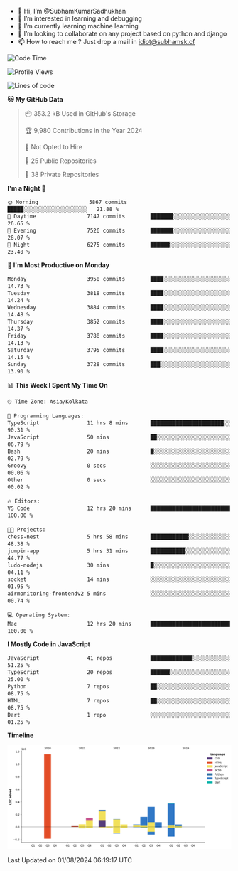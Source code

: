 - 👋 Hi, I’m @SubhamKumarSadhukhan
- 👀 I’m interested in learning and debugging
- 🌱 I’m currently learning machine learning
- 💞️ I’m looking to collaborate on any project based on python and django
- 📫 How to reach me ?
      Just drop a mail in idiot@subhamsk.cf

<!---
SubhamKumarSadhukhan/SubhamKumarSadhukhan is a ✨ special ✨ repository because its `README.md` (this file) appears on your GitHub profile.
You can click the Preview link to take a look at your changes.
--->


<!--START_SECTION:waka-->
![Code Time](http://img.shields.io/badge/Code%20Time-2%2C362%20hrs%2017%20mins-blue)

![Profile Views](http://img.shields.io/badge/Profile%20Views-1-blue)

![Lines of code](https://img.shields.io/badge/From%20Hello%20World%20I%27ve%20Written-2.8%20million%20lines%20of%20code-blue)

**🐱 My GitHub Data** 

> 📦 353.2 kB Used in GitHub's Storage 
 > 
> 🏆 9,980 Contributions in the Year 2024
 > 
> 🚫 Not Opted to Hire
 > 
> 📜 25 Public Repositories 
 > 
> 🔑 38 Private Repositories 
 > 
**I'm a Night 🦉** 

```text
🌞 Morning                5867 commits        █████░░░░░░░░░░░░░░░░░░░░   21.88 % 
🌆 Daytime                7147 commits        ███████░░░░░░░░░░░░░░░░░░   26.65 % 
🌃 Evening                7526 commits        ███████░░░░░░░░░░░░░░░░░░   28.07 % 
🌙 Night                  6275 commits        ██████░░░░░░░░░░░░░░░░░░░   23.40 % 
```
📅 **I'm Most Productive on Monday** 

```text
Monday                   3950 commits        ████░░░░░░░░░░░░░░░░░░░░░   14.73 % 
Tuesday                  3818 commits        ████░░░░░░░░░░░░░░░░░░░░░   14.24 % 
Wednesday                3884 commits        ████░░░░░░░░░░░░░░░░░░░░░   14.48 % 
Thursday                 3852 commits        ████░░░░░░░░░░░░░░░░░░░░░   14.37 % 
Friday                   3788 commits        ████░░░░░░░░░░░░░░░░░░░░░   14.13 % 
Saturday                 3795 commits        ████░░░░░░░░░░░░░░░░░░░░░   14.15 % 
Sunday                   3728 commits        ███░░░░░░░░░░░░░░░░░░░░░░   13.90 % 
```


📊 **This Week I Spent My Time On** 

```text
🕑︎ Time Zone: Asia/Kolkata

💬 Programming Languages: 
TypeScript               11 hrs 8 mins       ███████████████████████░░   90.31 % 
JavaScript               50 mins             ██░░░░░░░░░░░░░░░░░░░░░░░   06.79 % 
Bash                     20 mins             █░░░░░░░░░░░░░░░░░░░░░░░░   02.79 % 
Groovy                   0 secs              ░░░░░░░░░░░░░░░░░░░░░░░░░   00.06 % 
Other                    0 secs              ░░░░░░░░░░░░░░░░░░░░░░░░░   00.02 % 

🔥 Editors: 
VS Code                  12 hrs 20 mins      █████████████████████████   100.00 % 

🐱‍💻 Projects: 
chess-nest               5 hrs 58 mins       ████████████░░░░░░░░░░░░░   48.38 % 
jumpin-app               5 hrs 31 mins       ███████████░░░░░░░░░░░░░░   44.77 % 
ludo-nodejs              30 mins             █░░░░░░░░░░░░░░░░░░░░░░░░   04.11 % 
socket                   14 mins             ░░░░░░░░░░░░░░░░░░░░░░░░░   01.95 % 
airmonitoring-frontendv2 5 mins              ░░░░░░░░░░░░░░░░░░░░░░░░░   00.74 % 

💻 Operating System: 
Mac                      12 hrs 20 mins      █████████████████████████   100.00 % 
```

**I Mostly Code in JavaScript** 

```text
JavaScript               41 repos            █████████████░░░░░░░░░░░░   51.25 % 
TypeScript               20 repos            ██████░░░░░░░░░░░░░░░░░░░   25.00 % 
Python                   7 repos             ██░░░░░░░░░░░░░░░░░░░░░░░   08.75 % 
HTML                     7 repos             ██░░░░░░░░░░░░░░░░░░░░░░░   08.75 % 
Dart                     1 repo              ░░░░░░░░░░░░░░░░░░░░░░░░░   01.25 % 
```



**Timeline**

![Lines of Code chart](https://raw.githubusercontent.com/SubhamKumarSadhukhan/SubhamKumarSadhukhan/main/assets/bar_graph.png)


 Last Updated on 01/08/2024 06:19:17 UTC
<!--END_SECTION:waka-->
